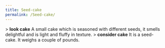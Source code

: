 ```yaml
---
title: Seed-cake
permalink: /Seed-cake/
---
```


\> **look cake**
A small cake which is seasoned with different seeds, it smells
delightful
and is light and fluffy in texture.
\> **consider cake**
It is a seed-cake.
It weighs a couple of pounds.